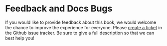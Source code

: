# Feedback and Docs Bugs

If you would like to provide feedback about this book, we would welcome the
chance to improve the experience for everyone. Please
[create a ticket](https://github.com/cnbbooks/lfe-sicp/issues/new) in the
Github issue tracker. Be sure to give a full description so that we can best
help you!
